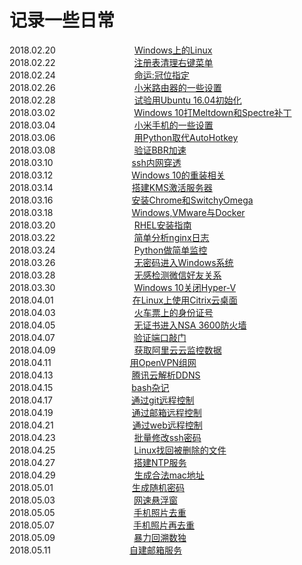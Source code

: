 # 记录一些日常
2018.02.20　　　　　　　　　[Windows上的Linux](https://github.com/beifangwudi/yukky/tree/master/gone/20180220)  
2018.02.22　　　　　　　　　[注册表清理右键菜单](https://github.com/beifangwudi/yukky/tree/master/gone/20180222)  
2018.02.24　　　　　　　　　[命运:冠位指定](https://github.com/beifangwudi/yukky/tree/master/gone/20180224)  
2018.02.26　　　　　　　　　[小米路由器的一些设置](https://github.com/beifangwudi/yukky/tree/master/gone/20180226)  
2018.02.28　　　　　　　　　[试验用Ubuntu 16.04初始化](https://github.com/beifangwudi/yukky/tree/master/gone/20180228)  
2018.03.02　　　　　　　　　[Windows 10打Meltdown和Spectre补丁](https://github.com/beifangwudi/yukky/tree/master/gone/20180302)  
2018.03.04　　　　　　　　　[小米手机的一些设置](https://github.com/beifangwudi/yukky/tree/master/gone/20180304)  
2018.03.06　　　　　　　　　[用Python取代AutoHotkey](https://github.com/beifangwudi/yukky/tree/master/gone/20180306)  
2018.03.08　　　　　　　　　[验证BBR加速](https://github.com/beifangwudi/yukky/tree/master/gone/20180308)  
2018.03.10　　　　　　　　　[ssh内网穿透](https://github.com/beifangwudi/yukky/tree/master/gone/20180310)  
2018.03.12　　　　　　　　　[Windows 10的重装相关](https://github.com/beifangwudi/yukky/tree/master/gone/20180312)  
2018.03.14　　　　　　　　　[搭建KMS激活服务器](https://github.com/beifangwudi/yukky/tree/master/gone/20180314)  
2018.03.16　　　　　　　　　[安装Chrome和SwitchyOmega](https://github.com/beifangwudi/yukky/tree/master/gone/20180316)  
2018.03.18　　　　　　　　　[Windows,VMware与Docker](https://github.com/beifangwudi/yukky/tree/master/gone/20180318)  
2018.03.20　　　　　　　　　[RHEL安装指南](https://github.com/beifangwudi/yukky/tree/master/gone/20180320)  
2018.03.22　　　　　　　　　[简单分析nginx日志](https://github.com/beifangwudi/yukky/tree/master/gone/20180322)  
2018.03.24　　　　　　　　　[Python做简单监控](https://github.com/beifangwudi/yukky/tree/master/gone/20180324)  
2018.03.26　　　　　　　　　[无密码进入Windows系统](https://github.com/beifangwudi/yukky/tree/master/gone/20180326)  
2018.03.28　　　　　　　　　[无感检测微信好友关系](https://github.com/beifangwudi/yukky/tree/master/gone/20180328)  
2018.03.30　　　　　　　　　[Windows 10关闭Hyper-V](https://github.com/beifangwudi/yukky/tree/master/gone/20180330)  
2018.04.01　　　　　　　　　[在Linux上使用Citrix云桌面](https://github.com/beifangwudi/yukky/tree/master/gone/20180401)  
2018.04.03　　　　　　　　　[火车票上的身份证号](https://github.com/beifangwudi/yukky/tree/master/gone/20180403)  
2018.04.05　　　　　　　　　[无证书进入NSA 3600防火墙](https://github.com/beifangwudi/yukky/tree/master/gone/20180405)  
2018.04.07　　　　　　　　　[验证端口敲门](https://github.com/beifangwudi/yukky/tree/master/gone/20180407)  
2018.04.09　　　　　　　　　[获取阿里云云监控数据](https://github.com/beifangwudi/yukky/tree/master/gone/20180409)  
2018.04.11　　　　　　　　　[用OpenVPN组网](https://github.com/beifangwudi/yukky/tree/master/gone/20180411)  
2018.04.13　　　　　　　　　[腾讯云解析DDNS](https://github.com/beifangwudi/yukky/tree/master/gone/20180413)  
2018.04.15　　　　　　　　　[bash杂记](https://github.com/beifangwudi/yukky/tree/master/gone/20180415)  
2018.04.17　　　　　　　　　[通过git远程控制](https://github.com/beifangwudi/yukky/tree/master/20180417)  
2018.04.19　　　　　　　　　[通过邮箱远程控制](https://github.com/beifangwudi/yukky/tree/master/20180419)  
2018.04.21　　　　　　　　　[通过web远程控制](https://github.com/beifangwudi/yukky/tree/master/20180421)  
2018.04.23　　　　　　　　　[批量修改ssh密码](https://github.com/beifangwudi/yukky/tree/master/20180423)  
2018.04.25　　　　　　　　　[Linux找回被删除的文件](https://github.com/beifangwudi/yukky/tree/master/20180425)  
2018.04.27　　　　　　　　　[搭建NTP服务](https://github.com/beifangwudi/yukky/tree/master/20180427)  
2018.04.29　　　　　　　　　[生成合法mac地址](https://github.com/beifangwudi/yukky/tree/master/20180429)  
2018.05.01　　　　　　　　　[生成随机密码](https://github.com/beifangwudi/yukky/tree/master/20180501)  
2018.05.03　　　　　　　　　[网速悬浮窗](https://github.com/beifangwudi/yukky/tree/master/20180503)  
2018.05.05　　　　　　　　　[手机照片去重](https://github.com/beifangwudi/yukky/tree/master/20180505)  
2018.05.07　　　　　　　　　[手机照片再去重](https://github.com/beifangwudi/yukky/tree/master/20180507)  
2018.05.09　　　　　　　　　[暴力回溯数独](https://github.com/beifangwudi/yukky/tree/master/20180509)  
2018.05.11　　　　　　　　　[自建邮箱服务](https://github.com/beifangwudi/yukky/tree/master/20180511)  
